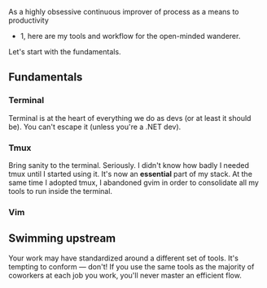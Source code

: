 As a highly obsessive continuous improver of process as a means to productivity
+ 1, here are my tools and workflow for the open-minded wanderer.

Let's start with the fundamentals.

## Fundamentals

### Terminal

Terminal is at the heart of everything we do as devs (or at least it should be).
You can't escape it (unless you're a .NET dev).

### Tmux

Bring sanity to the terminal. Seriously. I didn't know how badly I needed tmux
until I started using it. It's now an **essential** part of my stack. At the
same time I adopted tmux, I abandoned gvim in order to consolidate all my tools
to run inside the terminal.

### Vim


## Swimming upstream

Your work may have standardized around a different set of tools. It's tempting
to conform — don't! If you use the same tools as the majority of coworkers at
each job you work, you'll never master an efficient flow.

